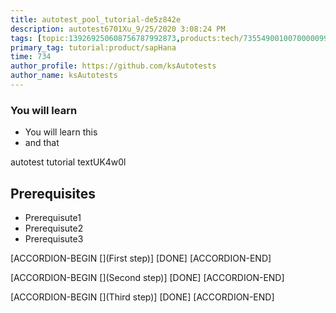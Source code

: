 ```yaml
---
title: autotest_pool_tutorial-de5z842e
description: autotest6701Xu_9/25/2020 3:08:24 PM
tags: [topic:139269250608756787992873,products:tech/73554900100700000996,tutorial:experience/advanced]
primary_tag: tutorial:product/sapHana
time: 734
author_profile: https://github.com/ksAutotests
author_name: ksAutotests
---
```

### You will learn
- You will learn this
- and that

autotest tutorial textUK4w0l

## Prerequisites
- Prerequisute1
- Prerequisute2
- Prerequisute3

[ACCORDION-BEGIN [](First step)]
[DONE]
[ACCORDION-END]

[ACCORDION-BEGIN [](Second step)]
[DONE]
[ACCORDION-END]

[ACCORDION-BEGIN [](Third step)]
[DONE]
[ACCORDION-END]

